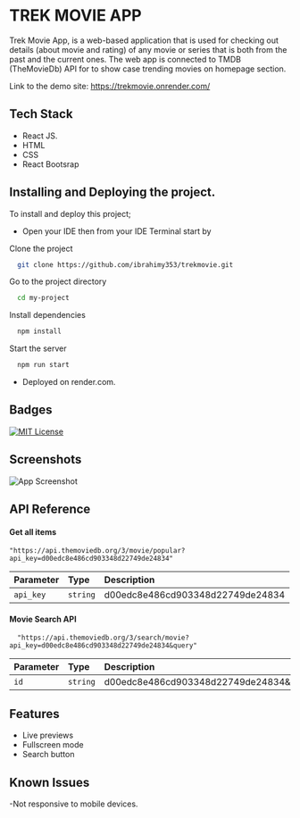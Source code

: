 
#   TREK MOVIE APP

Trek Movie App, is a web-based application that is used for checking out details (about movie and rating) of any movie or series that is both from the past and the current ones. The web app is connected to TMDB (TheMovieDb) API for to show case trending movies on homepage section.

Link to the demo site: https://trekmovie.onrender.com/

## Tech Stack

* React JS.
* HTML
* CSS
* React Bootsrap


## Installing and Deploying the project.

To install and deploy this project;
* Open your IDE then from your IDE Terminal start by

Clone the project

```bash
  git clone https://github.com/ibrahimy353/trekmovie.git
```

Go to the project directory

```bash
  cd my-project
```

Install dependencies

```bash
  npm install
```

Start the server

```bash
  npm run start
```


* Deployed on render.com.


## Badges

[![MIT License](https://img.shields.io/badge/License-MIT-green.svg)](https://choosealicense.com/licenses/mit/)


## Screenshots

![App Screenshot](https://user-images.githubusercontent.com/85551204/214812682-d48e98a8-c243-40f7-bc1a-d3d89803d5ac.JPG)


## API Reference

#### Get all items

```http
"https://api.themoviedb.org/3/movie/popular?api_key=d00edc8e486cd903348d22749de24834"
```

| Parameter | Type     | Description                |
| :-------- | :------- | :------------------------- |
| `api_key` | `string` | d00edc8e486cd903348d22749de24834 |

#### Movie Search API

```http
  "https://api.themoviedb.org/3/search/movie?api_key=d00edc8e486cd903348d22749de24834&query"
```

| Parameter | Type     | Description                       |
| :-------- | :------- | :-------------------------------- |
| `id`      | `string` | d00edc8e486cd903348d22749de24834&query |




## Features


- Live previews
- Fullscreen mode
- Search button



## Known Issues

-Not responsive to mobile devices.
